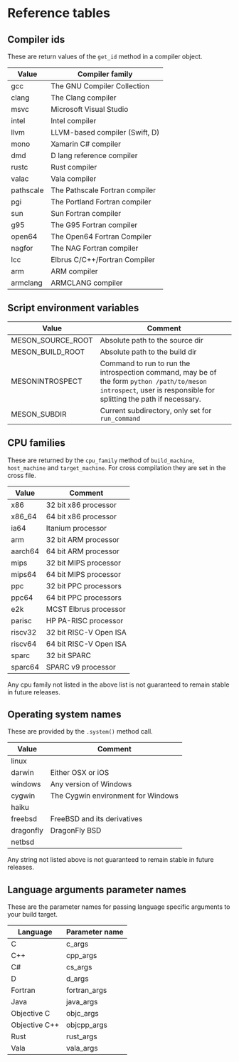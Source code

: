 # Reference tables

## Compiler ids

These are return values of the `get_id` method in a compiler object.

| Value     | Compiler family                |
| -----     | ----------------               |
| gcc       | The GNU Compiler Collection    |
| clang     | The Clang compiler             |
| msvc      | Microsoft Visual Studio        |
| intel     | Intel compiler                 |
| llvm      | LLVM-based compiler (Swift, D) |
| mono      | Xamarin C# compiler            |
| dmd       | D lang reference compiler      |
| rustc     | Rust compiler                  |
| valac     | Vala compiler                  |
| pathscale | The Pathscale Fortran compiler |
| pgi       | The Portland Fortran compiler  |
| sun       | Sun Fortran compiler           |
| g95       | The G95 Fortran compiler       |
| open64    | The Open64 Fortran Compiler    |
| nagfor    | The NAG Fortran compiler       |
| lcc       | Elbrus C/C++/Fortran Compiler  |
| arm       | ARM compiler                   |
| armclang  | ARMCLANG compiler              |

## Script environment variables

| Value               | Comment                         |
| -----               | -------                         |
| MESON_SOURCE_ROOT   | Absolute path to the source dir |
| MESON_BUILD_ROOT    | Absolute path to the build dir  |
| MESONINTROSPECT     | Command to run to run the introspection command, may be of the form `python /path/to/meson introspect`, user is responsible for splitting the path if necessary. |
| MESON_SUBDIR        | Current subdirectory, only set for `run_command` |

## CPU families

These are returned by the `cpu_family` method of `build_machine`,
`host_machine` and `target_machine`. For cross compilation they are
set in the cross file.

| Value               | Comment                         |
| -----               | -------                         |
| x86                 | 32 bit x86 processor  |
| x86_64              | 64 bit x86 processor  |
| ia64                | Itanium processor     |
| arm                 | 32 bit ARM processor  |
| aarch64             | 64 bit ARM processor  |
| mips                | 32 bit MIPS processor |
| mips64              | 64 bit MIPS processor |
| ppc                 | 32 bit PPC processors |
| ppc64               | 64 bit PPC processors |
| e2k                 | MCST Elbrus processor |
| parisc              | HP PA-RISC processor  |
| riscv32             | 32 bit RISC-V Open ISA|
| riscv64             | 64 bit RISC-V Open ISA|
| sparc               | 32 bit SPARC          |
| sparc64             | SPARC v9 processor    |

Any cpu family not listed in the above list is not guaranteed to
remain stable in future releases.

## Operating system names

These are provided by the `.system()` method call.

| Value               | Comment                         |
| -----               | -------                         |
| linux               | |
| darwin              | Either OSX or iOS |
| windows             | Any version of Windows |
| cygwin              | The Cygwin environment for Windows |
| haiku               | |
| freebsd             | FreeBSD and its derivatives |
| dragonfly           | DragonFly BSD |
| netbsd              | |

Any string not listed above is not guaranteed to remain stable in
future releases.


## Language arguments parameter names

These are the parameter names for passing language specific arguments to your build target.

| Language      | Parameter name |
| -----         | ----- |
| C             | c_args |
| C++           | cpp_args |
| C#            | cs_args |
| D             | d_args |
| Fortran       | fortran_args |
| Java          | java_args |
| Objective C   | objc_args |
| Objective C++ | objcpp_args |
| Rust          | rust_args |
| Vala          | vala_args |
